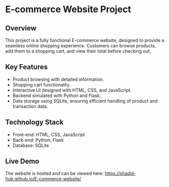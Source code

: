 # E-commerce Website Project

## Overview
This project is a fully functional E-commerce website, designed to provide a seamless online shopping experience. Customers can browse products, add them to a shopping cart, and view their total before checking out.

## Key Features
- Product browsing with detailed information.
- Shopping cart functionality.
- Interactive UI designed with HTML, CSS, and JavaScript.
- Backend simulated with Python and Flask.
- Data storage using SQLite, ensuring efficient handling of product and transaction data.

## Technology Stack
- Front-end: HTML, CSS, JavaScript
- Back-end: Python, Flask
- Database: SQLite

## Live Demo
The website is hosted and can be viewed here: https://shadid-hub.github.io/E-commerce-website/

